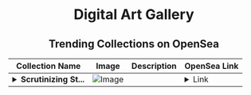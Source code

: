 <div align="center">

# Digital Art Gallery

## Trending Collections on OpenSea

| Collection Name                       | Image                                                                                     | Description                       | OpenSea Link                                                                                          |
|---------------------------------------|-------------------------------------------------------------------------------------------|-----------------------------------|--------------------------------------------------------------------------------------------------------|
| **<details><summary>Scrutinizing St...</summary>Scrutinizing Stardust</details>** | ![Image](https://i.seadn.io/s/raw/files/afe60f006462e7f1bc0c1e20f59cdc44.png?w=500&auto=format?w=200&auto=format) |  | <details><summary>Link</summary>[Scrutinizing Stardust](https://opensea.io/collection/scrutinizing-stardust)</details> |

</div>